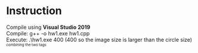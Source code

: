 # Instruction
Compile using <b>Visual Studio 2019</b>  
Compile: g++ -o hw1.exe hw1.cpp  
Execute: .\hw1.exe 400 (400 so the image size is larger than the circle size)  
<sub><sup>combining the two tags</sup></sub>  

